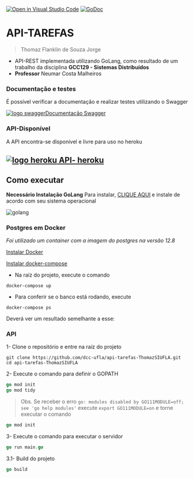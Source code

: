 [![Open in Visual Studio Code](https://classroom.github.com/assets/open-in-vscode-f059dc9a6f8d3a56e377f745f24479a46679e63a5d9fe6f495e02850cd0d8118.svg)](https://classroom.github.com/online_ide?assignment_repo_id=5989683&assignment_repo_type=AssignmentRepo)
[![GoDoc](https://godoc.org/github.com/dgraph-io/dgo?status.svg)](https://godoc.org/github.com/dgraph-io/dgo)





# API-TAREFAS
> Thomaz Flanklin de Souza Jorge

* API-REST implementada utilizando GoLang, como resultado de um trabalho da disciplina **GCC129 - Sistemas Distribuídos** 
* **Professor** Neumar Costa Malheiros

### Documentação e testes
É possível verificar a documentação e realizar testes utilizando o Swagger

[![logo swagger](https://emojis.slackmojis.com/emojis/images/1582769394/7925/swagger.png?1582769394)Documentação Swagger](https://app.swaggerhub.com/apis-docs/ThomazSIUFLA/API-TAREFAS-ThomazSIUFLA/1.0.1)

### API-Disponível
A API encontra-se disponível e livre para uso no heroku

## [ ![logo heroku](https://emojis.slackmojis.com/emojis/images/1465929657/511/heroku.png?1465929657) API- heroku](https://api-tarefas2.herokuapp.com/tarefas/)

## Como executar

**Necessário Instalação GoLang**
Para instalar, [CLIQUE AQUI](https://golang.org/doc/install) e instale de acordo com seu sistema operacional

![golang](https://emojis.slackmojis.com/emojis/images/1454546974/291/golang.png?1454546974)

### Postgres em Docker
*Foi utilizado um container com a imagem do postgres na versão 12.8*

[Instalar Docker](https://docs.docker.com/engine/install/)

[Instalar docker-compose](https://docs.docker.com/compose/install/)

* Na raíz do projeto, execute o comando 
```docker
docker-compose up
```
  - Para conferir se o banco está rodando, execute
  ```docker
  docker-compose ps
  ```
  Deverá ver um resultado semelhante a esse:



### API
1- Clone o repositório e entre na raíz do projeto

```git
git clone https://github.com/dcc-ufla/api-tarefas-ThomazSIUFLA.git
cd api-tarefas-ThomazSIUFLA
```

2- Execute o comando para definir o GOPATH

```go
go mod init
go mod tidy
```
> Obs. Se receber o erro `go: modules disabled by GO111MODULE=off; see 'go help modules'` execute `export GO111MODULE=on` e torne executar o comando 
```go
go mod init
```

3- Execute o comando para executar o servidor

```go
go run main.go
```

3.1- Build do projeto

```go
go build
```
